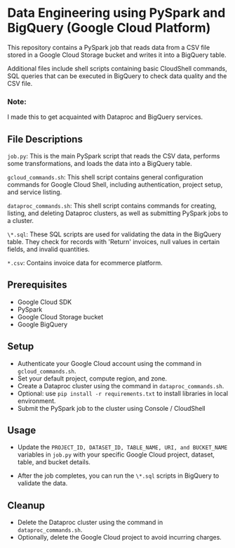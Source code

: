 # Data Engineering using PySpark and BigQuery (Google Cloud Platform)

This repository contains a PySpark job that reads data from a CSV file stored in a Google Cloud Storage bucket and writes it into a BigQuery table.

Additional files include shell scripts containing basic CloudShell commands, SQL queries that can be executed in BigQuery to check data quality and the CSV file.

### Note:

I made this to get acquainted with Dataproc and BigQuery services.

## File Descriptions

`job.py`: This is the main PySpark script that reads the CSV data, performs some transformations, and loads the data into a BigQuery table.

`gcloud_commands.sh`: This shell script contains general configuration commands for Google Cloud Shell, including authentication, project setup, and service listing.

`dataproc_commands.sh`: This shell script contains commands for creating, listing, and deleting Dataproc clusters, as well as submitting PySpark jobs to a cluster.

`\*.sql`: These SQL scripts are used for validating the data in the BigQuery table. They check for records with 'Return' invoices, null values in certain fields, and invalid quantities.

`*.csv`: Contains invoice data for ecommerce platform.

## Prerequisites

- Google Cloud SDK
- PySpark
- Google Cloud Storage bucket
- Google BigQuery

## Setup

- Authenticate your Google Cloud account using the command in `gcloud_commands.sh`.
- Set your default project, compute region, and zone.
- Create a Dataproc cluster using the command in `dataproc_commands.sh`.
- Optional: use `pip install -r requirements.txt` to install libraries in local environment.
- Submit the PySpark job to the cluster using Console / CloudShell

## Usage

- Update the `PROJECT_ID, DATASET_ID, TABLE_NAME, URI, and BUCKET_NAME` variables in `job.py` with your specific Google Cloud project, dataset, table, and bucket details.

- After the job completes, you can run the `\*.sql` scripts in BigQuery to validate the data.

## Cleanup

- Delete the Dataproc cluster using the command in `dataproc_commands.sh`.
- Optionally, delete the Google Cloud project to avoid incurring charges.
